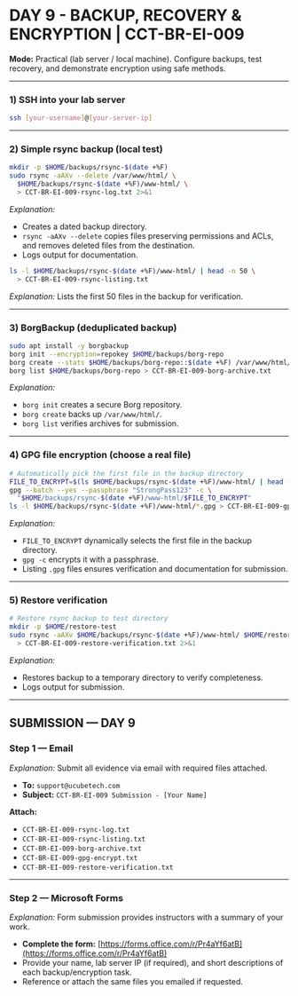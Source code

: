 # DAY 9 - BACKUP, RECOVERY & ENCRYPTION | CCT-BR-EI-009
**Mode:** Practical (lab server / local machine). Configure backups, test recovery, and demonstrate encryption using safe methods.

---

### 1) SSH into your lab server
```bash
ssh [your-username]@[your-server-ip]
```

---

### 2) Simple rsync backup (local test)
```bash
mkdir -p $HOME/backups/rsync-$(date +%F)
sudo rsync -aAXv --delete /var/www/html/ \
  $HOME/backups/rsync-$(date +%F)/www-html/ \
  > CCT-BR-EI-009-rsync-log.txt 2>&1
```
*Explanation:*  
- Creates a dated backup directory.  
- `rsync -aAXv --delete` copies files preserving permissions and ACLs, and removes deleted files from the destination.  
- Logs output for documentation.

```bash
ls -l $HOME/backups/rsync-$(date +%F)/www-html/ | head -n 50 \
  > CCT-BR-EI-009-rsync-listing.txt
```
*Explanation:* Lists the first 50 files in the backup for verification.

---

### 3) BorgBackup (deduplicated backup)
```bash
sudo apt install -y borgbackup
borg init --encryption=repokey $HOME/backups/borg-repo
borg create --stats $HOME/backups/borg-repo::$(date +%F) /var/www/html/
borg list $HOME/backups/borg-repo > CCT-BR-EI-009-borg-archive.txt
```
*Explanation:*  
- `borg init` creates a secure Borg repository.  
- `borg create` backs up `/var/www/html/`.  
- `borg list` verifies archives for submission.

---

### 4) GPG file encryption (choose a real file)
```bash
# Automatically pick the first file in the backup directory
FILE_TO_ENCRYPT=$(ls $HOME/backups/rsync-$(date +%F)/www-html/ | head -n 1)
gpg --batch --yes --passphrase "StrongPass123" -c \
  "$HOME/backups/rsync-$(date +%F)/www-html/$FILE_TO_ENCRYPT"
ls -l $HOME/backups/rsync-$(date +%F)/www-html/*.gpg > CCT-BR-EI-009-gpg-encrypt.txt
```
*Explanation:*  
- `FILE_TO_ENCRYPT` dynamically selects the first file in the backup directory.  
- `gpg -c` encrypts it with a passphrase.  
- Listing `.gpg` files ensures verification and documentation for submission.


---

### 5) Restore verification
```bash
# Restore rsync backup to test directory
mkdir -p $HOME/restore-test
sudo rsync -aAXv $HOME/backups/rsync-$(date +%F)/www-html/ $HOME/restore-test/ \
  > CCT-BR-EI-009-restore-verification.txt 2>&1
```
*Explanation:*  
- Restores backup to a temporary directory to verify completeness.  
- Logs output for submission.

---

## SUBMISSION — DAY 9

### Step 1 — Email
*Explanation:* Submit all evidence via email with required files attached.

- **To:** `support@ucubetech.com`  
- **Subject:** `CCT-BR-EI-009 Submission - [Your Name]`  

**Attach:**  
- `CCT-BR-EI-009-rsync-log.txt`  
- `CCT-BR-EI-009-rsync-listing.txt`  
- `CCT-BR-EI-009-borg-archive.txt`  
- `CCT-BR-EI-009-gpg-encrypt.txt`  
- `CCT-BR-EI-009-restore-verification.txt`

---

### Step 2 — Microsoft Forms
*Explanation:* Form submission provides instructors with a summary of your work.

- **Complete the form:** [https://forms.office.com/r/Pr4aYf6atB](https://forms.office.com/r/Pr4aYf6atB)  
- Provide your name, lab server IP (if required), and short descriptions of each backup/encryption task.  
- Reference or attach the same files you emailed if requested.
